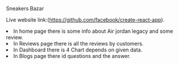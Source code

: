 Sneakers Bazar

Live website link:(https://github.com/facebook/create-react-app).

<li>
In home page there is some info about Air jordan legacy and some review.
</li>
<li>In Reviews page there is all the reviews by customers.</li>
<li>In Dashboard there is 4 Chart depends on given data.</li>
<li>In Blogs page there id questions and the answer.</li>
